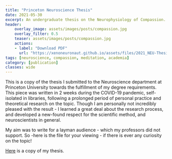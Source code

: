 ```yaml
---
title: "Princeton Neuroscience Thesis"
date: 2021-05-30
excerpt: An undergraduate thesis on the Neurophysiology of Compassion.
header:
    overlay_image: assets/images/posts/compassion.jpg
    overlay_filter: 0.5
    teaser: assets/images/posts/compassion.jpg
    actions:
    - label: "Download PDF"
      url: "https://xenoneuronaut.github.io/assets/files/2021_NEU-Thesis_ea4.pdf"
tags: [neuroscience, compassion, meditation, academia]
category: [publication]
classes: wide
---
```


<!-- <figure style="width: 60%" class="align-center">
  <img src="/assets/images/posts/compassion.jpg" alt="compassion">
</figure> -->

This is a copy of the thesis I submitted to the Neuroscience department at Princeton University towards the fulfillment of my degree requirements. This piece was written in 2 weeks during the COVID-19 pandemic, self-isolated in libraries, following a prolonged period of personal practice and theoretical research on the topic. Though I am personally not incredibly pleased with the result - I learned a great deal about the research process, and developed a new-found respect for the scientific method, and neuroscientists in general.

My aim was to write for a layman audience - which my professors did not support. So -here is the file for your viewing - if there is ever any curiosity on the topic!

 [Here](https://xenoneuronaut.github.io/assets/files/2021_NEU-Thesis_ea4.pdf) is a copy of my thesis.





